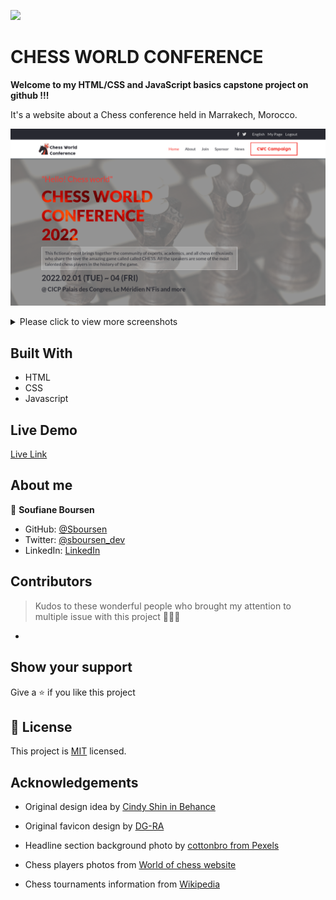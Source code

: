 ![](https://img.shields.io/badge/Microverse-blueviolet)

# CHESS WORLD CONFERENCE

**Welcome to my HTML/CSS and JavaScript basics capstone project on github !!!**

It's a website about a Chess conference held in Marrakech, Morocco.

![screenshot](images/app-screenshot-desktop-home.png)

<details>
  <summary>Please click to view more screenshots</summary>

> About page desktop version:

![screenshot](images/app-screenshot-desktop-about.png)

> Home page mobile version:

![screenshot](images/app-screenshot-mobile-home.png)

> About page mobile version:

![screenshot](images/app-screenshot-mobile-about.png)

</details>

## Built With

- HTML
- CSS
- Javascript

## Live Demo

[Live Link](https://sboursen.github.io/Chess-World-Championship/)

## About me

👤 **Soufiane Boursen**

- GitHub: [@Sboursen](https://github.com/Sboursen)
- Twitter: [@sboursen_dev](https://twitter.com/sboursen_dev)
- LinkedIn: [LinkedIn](https://linkedin.com/in/sboursen)

## Contributors

> Kudos to these wonderful
> people who brought my attention
> to multiple issue with
> this project 🙏🙏🙏

-

## Show your support

Give a ⭐️ if you like this project

## 📝 License

This project is [MIT](./MIT.md) licensed.

## Acknowledgements

- Original design idea by [Cindy Shin in Behance](https://www.behance.net/adagio07)

- Original favicon design by [DG-RA](https://openclipart.org/detail/275251/chess-piece-symbol-black-queen-dama-negra)

- Headline section background photo by [cottonbro from Pexels](https://www.pexels.com/photo/chess-pieces-on-chess-board-4973821/)

- Chess players photos from [World of chess website](https://worldchesshof.org/chess-hall-of-fame/world-chess-hall-of-fame)

- Chess tournaments information from [Wikipedia](https://en.wikipedia.org/wiki/List_of_strong_chess_tournaments#1850%E2%80%931859)
